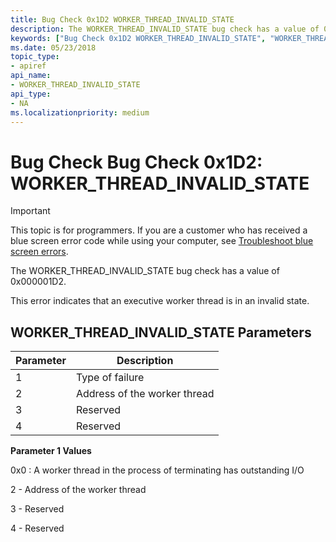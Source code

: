```yaml
---
title: Bug Check 0x1D2 WORKER_THREAD_INVALID_STATE  
description: The WORKER_THREAD_INVALID_STATE bug check has a value of 0x000001D2.
keywords: ["Bug Check 0x1D2 WORKER_THREAD_INVALID_STATE", "WORKER_THREAD_INVALID_STATE"]
ms.date: 05/23/2018
topic_type:
- apiref
api_name:
- WORKER_THREAD_INVALID_STATE
api_type:
- NA
ms.localizationpriority: medium
---
```


# Bug Check Bug Check 0x1D2: WORKER\_THREAD\_INVALID\_STATE 

> [!IMPORTANT]
> This topic is for programmers. If you are a customer who has received a blue screen error code while using your computer, see [Troubleshoot blue screen errors](https://windows.microsoft.com/windows-10/troubleshoot-blue-screen-errors).


The WORKER\_THREAD\_INVALID\_STATE  bug check has a value of 0x000001D2. 

This error indicates that an executive worker thread is in an invalid state.

## WORKER\_THREAD\_INVALID\_STATE Parameters

Parameter | Description 
|---------|--------------|
1 | Type of failure
2 | Address of the worker thread
3 | Reserved
4 | Reserved



**Parameter 1 Values**

  0x0 : A worker thread in the process of terminating has outstanding I/O
  
  2 - Address of the worker thread
  
  3 - Reserved
  
  4 - Reserved
